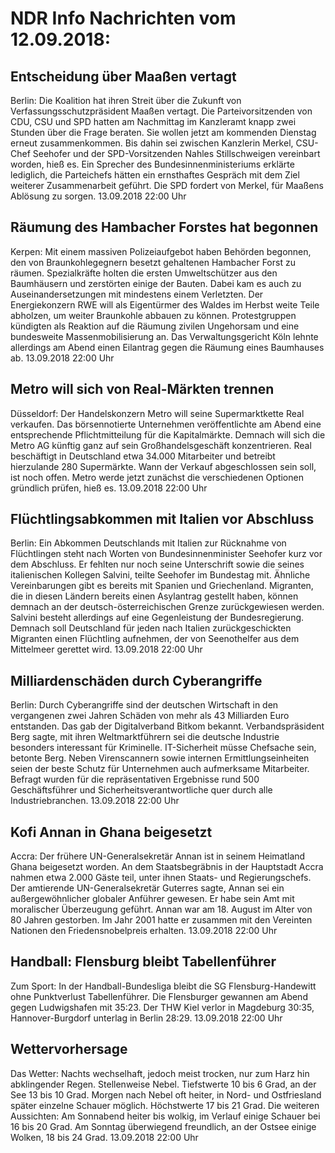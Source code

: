 # NDR Info Nachrichten vom 12.09.2018:


## Entscheidung über Maaßen vertagt
Berlin: Die Koalition hat ihren Streit über die Zukunft von Verfassungsschutzpräsident Maaßen vertagt. Die Parteivorsitzenden von CDU, CSU und SPD hatten am Nachmittag im Kanzleramt knapp zwei Stunden über die Frage beraten. Sie wollen jetzt am kommenden Dienstag erneut zusammenkommen. Bis dahin sei zwischen Kanzlerin Merkel, CSU-Chef Seehofer und der SPD-Vorsitzenden Nahles Stillschweigen vereinbart worden, hieß es. Ein Sprecher des Bundesinnenministeriums erklärte lediglich, die Parteichefs hätten ein ernsthaftes Gespräch mit dem Ziel weiterer Zusammenarbeit geführt. Die SPD fordert von Merkel, für Maaßens Ablösung zu sorgen. 13.09.2018 22:00 Uhr 

## Räumung des Hambacher Forstes hat begonnen
Kerpen: Mit einem massiven Polizeiaufgebot haben Behörden begonnen, den von Braunkohlegegnern besetzt gehaltenen Hambacher Forst zu räumen. Spezialkräfte holten die ersten Umweltschützer aus den Baumhäusern und zerstörten einige der Bauten. Dabei kam es auch zu Auseinandersetzungen mit mindestens einem Verletzten. Der Energiekonzern RWE will als Eigentürmer des Waldes im Herbst weite Teile abholzen, um weiter Braunkohle abbauen zu können. Protestgruppen kündigten als Reaktion auf die Räumung zivilen Ungehorsam und eine bundesweite Massenmobilisierung an. Das Verwaltungsgericht Köln lehnte allerdings am Abend einen Eilantrag gegen die Räumung eines Baumhauses ab. 13.09.2018 22:00 Uhr 

## Metro will sich von Real-Märkten trennen
Düsseldorf: Der Handelskonzern Metro will seine Supermarktkette Real verkaufen. Das börsennotierte Unternehmen veröffentlichte am Abend eine entsprechende Pflichtmitteilung für die Kapitalmärkte. Demnach will sich die Metro AG künftig ganz auf sein Großhandelsgeschäft konzentrieren. Real beschäftigt in Deutschland etwa 34.000 Mitarbeiter und betreibt hierzulande 280 Supermärkte. Wann der Verkauf abgeschlossen sein soll, ist noch offen. Metro werde jetzt zunächst die verschiedenen Optionen gründlich prüfen, hieß es. 13.09.2018 22:00 Uhr 

## Flüchtlingsabkommen mit Italien vor Abschluss
Berlin: Ein Abkommen Deutschlands mit Italien zur Rücknahme von Flüchtlingen steht nach Worten von Bundesinnenminister Seehofer kurz vor dem Abschluss. Er fehlten nur noch seine Unterschrift sowie die seines italienischen Kollegen Salvini, teilte Seehofer im Bundestag mit. Ähnliche Vereinbarungen gibt es bereits mit Spanien und Griechenland. Migranten, die in diesen Ländern bereits einen Asylantrag gestellt haben, können demnach an der deutsch-österreichischen Grenze zurückgewiesen werden. Salvini besteht allerdings auf eine Gegenleistung der Bundesregierung. Demnach soll Deutschland für jeden nach Italien zurückgeschickten Migranten einen Flüchtling aufnehmen, der von Seenothelfer aus dem Mittelmeer gerettet wird. 13.09.2018 22:00 Uhr 

## Milliardenschäden durch Cyberangriffe
Berlin: Durch Cyberangriffe sind der deutschen Wirtschaft in den vergangenen zwei Jahren Schäden von mehr als 43 Milliarden Euro entstanden. Das gab der Digitalverband Bitkom bekannt. Verbandspräsident Berg sagte, mit ihren Weltmarktführern sei die deutsche Industrie besonders interessant für Kriminelle. IT-Sicherheit müsse Chefsache sein, betonte Berg. Neben Virenscannern sowie internen Ermittlungseinheiten seien der beste Schutz für Unternehmen auch aufmerksame Mitarbeiter. Befragt wurden für die repräsentativen Ergebnisse rund 500 Geschäftsführer und Sicherheitsverantwortliche quer durch alle Industriebranchen. 13.09.2018 22:00 Uhr 

## Kofi Annan in Ghana beigesetzt
Accra: Der frühere UN-Generalsekretär Annan ist in seinem Heimatland Ghana beigesetzt worden. An dem Staatsbegräbnis in der Hauptstadt Accra nahmen etwa 2.000 Gäste teil, unter ihnen Staats- und Regierungschefs. Der amtierende UN-Generalsekretär Guterres sagte, Annan sei ein außergewöhnlicher globaler Anführer gewesen. Er habe sein Amt mit moralischer Überzeugung geführt. Annan war am 18. August im Alter von 80 Jahren gestorben. Im Jahr 2001 hatte er zusammen mit den Vereinten Nationen den Friedensnobelpreis erhalten. 13.09.2018 22:00 Uhr 

## Handball: Flensburg bleibt Tabellenführer
Zum Sport: In der Handball-Bundesliga bleibt die SG Flensburg-Handewitt ohne Punktverlust Tabellenführer. Die Flensburger gewannen am Abend gegen Ludwigshafen mit 35:23. Der THW Kiel verlor in Magdeburg 30:35, Hannover-Burgdorf unterlag in Berlin 28:29. 13.09.2018 22:00 Uhr 

## Wettervorhersage
Das Wetter:
Nachts wechselhaft, jedoch meist trocken, nur zum Harz hin abklingender Regen. Stellenweise Nebel. Tiefstwerte 10 bis 6 Grad, an der See 13 bis 10 Grad. Morgen nach Nebel oft heiter, in Nord- und Ostfriesland später einzelne Schauer möglich. Höchstwerte 17 bis 21 Grad. Die weiteren Aussichten: Am Sonnabend heiter bis wolkig, im Verlauf einige Schauer bei 16 bis 20 Grad. Am Sonntag überwiegend freundlich, an der Ostsee einige Wolken, 18 bis 24 Grad. 13.09.2018 22:00 Uhr 

